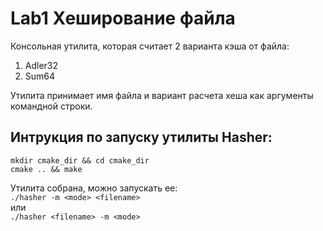 # Lab1 Хеширование файла

Консольная утилита, которая считает 2 варианта кэша от файла:

1. Adler32
2. Sum64

Утилита принимает имя файла и вариант расчета хеша как аргументы командной строки.

## Интрукция по запуску утилиты Hasher:
``mkdir cmake_dir && cd cmake_dir``  
``cmake .. && make``  

Утилита собрана, можно запускать ее:  
``./hasher -m <mode> <filename>``   
или  
``./hasher <filename> -m <mode>``   